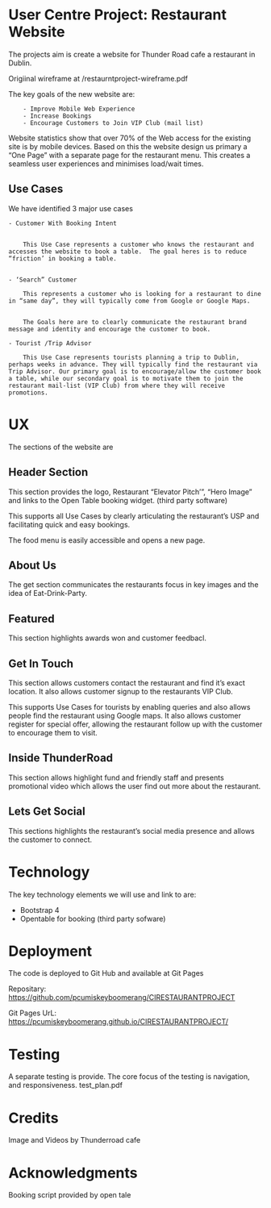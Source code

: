 # User Centre Project: Restaurant Website

The projects aim is create a website for Thunder Road cafe a restaurant in Dublin.

Origiinal wireframe at  /restaurntproject-wireframe.pdf


The key goals of the new website are:

        - Improve Mobile Web Experience
        - Increase Bookings
        - Encourage Customers to Join VIP Club (mail list)

Website statistics show that over 70% of the Web access for the existing site  is by mobile devices. Based on this the website  design us primary a “One Page” with a separate page for the restaurant menu.  This creates a seamless user experiences and minimises load/wait times.


## Use Cases

We have identified 3 major use cases


    - Customer With Booking Intent


        This Use Case represents a customer who knows the restaurant and accesses the website to book a table.  The goal heres is to reduce “friction’ in booking a table.


    - ‘Search” Customer
        
        This represents a customer who is looking for a restaurant to dine in “same day”, they will typically come from Google or Google Maps. 


        The Goals here are to clearly communicate the restaurant brand message and identity and encourage the customer to book.
        
    - Tourist /Trip Advisor
    
        This Use Case represents tourists planning a trip to Dublin, perhaps weeks in advance. They will typically find the restaurant via Trip Advisor. Our primary goal is to encourage/allow the customer book a table, while our secondary goal is to motivate them to join the restaurant mail-list (VIP Club) from where they will receive promotions.

 


# UX


The sections of the website are 

## Header Section

This section provides the logo, Restaurant “Elevator Pitch’”, 
“Hero Image” and links to the Open Table booking widget. (third party software)

This supports all Use Cases by clearly articulating the restaurant’s  USP and facilitating quick and easy bookings. 

The food menu is easily accessible and opens a new page.


## About Us 

The get section communicates the restaurants focus in key images and the idea of 
Eat-Drink-Party.


## Featured

This section highlights awards won and customer feedbacl.


## Get In Touch

This section allows customers contact the restaurant and find it’s exact location. It also allows customer signup to the restaurants VIP Club.


This supports Use Cases for tourists by enabling queries and also allows people find the restaurant using Google maps. It also allows customer register for special offer, allowing the restaurant follow up with the customer to encourage them to visit.


## Inside ThunderRoad

This section allows highlight fund and friendly staff and presents promotional video which allows the user find out more about the restaurant.


## Lets Get Social

This sections highlights the restaurant’s social media presence and allows the customer to connect.




# Technology

The key technology elements we will use and link to are:


- Bootstrap 4
- Opentable for booking (third party sofware)


# Deployment
  The code is deployed to Git Hub and available at Git Pages
   
   Repositary: https://github.com/pcumiskeyboomerang/CIRESTAURANTPROJECT
   
   Git Pages UrL: https://pcumiskeyboomerang.github.io/CIRESTAURANTPROJECT/
   
   
   
   
# Testing

 A separate testing is provide. The core focus of the testing is navigation, and responsiveness.
test_plan.pdf


# Credits

Image and Videos  by Thunderroad cafe



# Acknowledgments

Booking script provided by open tale
